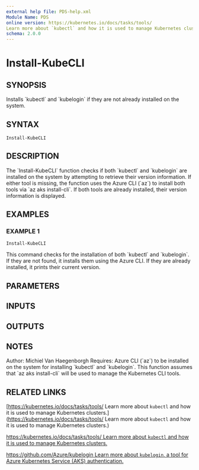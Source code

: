 ```yaml
---
external help file: PDS-help.xml
Module Name: PDS
online version: https://kubernetes.io/docs/tasks/tools/
Learn more about `kubectl` and how it is used to manage Kubernetes clusters.
schema: 2.0.0
---
```


# Install-KubeCLI

## SYNOPSIS
Installs \`kubectl\` and \`kubelogin\` if they are not already installed on the system.

## SYNTAX

```
Install-KubeCLI
```

## DESCRIPTION
The \`Install-KubeCLI\` function checks if both \`kubectl\` and \`kubelogin\` are installed on the system by attempting to retrieve their version information.
If either tool is missing, the function uses the Azure CLI (\`az\`) to install both tools via \`az aks install-cli\`.
If both tools are already installed, their version information is displayed.

## EXAMPLES

### EXAMPLE 1
```
Install-KubeCLI
```

This command checks for the installation of both \`kubectl\` and \`kubelogin\`.
If they are not found, it installs them using the Azure CLI.
If they are already installed, it prints their current version.

## PARAMETERS

## INPUTS

## OUTPUTS

## NOTES
Author: Michiel Van Haegenborgh
Requires: Azure CLI (\`az\`) to be installed on the system for installing \`kubectl\` and \`kubelogin\`.
This function assumes that \`az aks install-cli\` will be used to manage the Kubernetes CLI tools.

## RELATED LINKS

[https://kubernetes.io/docs/tasks/tools/
Learn more about `kubectl` and how it is used to manage Kubernetes clusters.](https://kubernetes.io/docs/tasks/tools/
Learn more about `kubectl` and how it is used to manage Kubernetes clusters.)

[https://kubernetes.io/docs/tasks/tools/
Learn more about `kubectl` and how it is used to manage Kubernetes clusters.]()

[https://github.com/Azure/kubelogin
Learn more about `kubelogin`, a tool for Azure Kubernetes Service (AKS) authentication.]()

